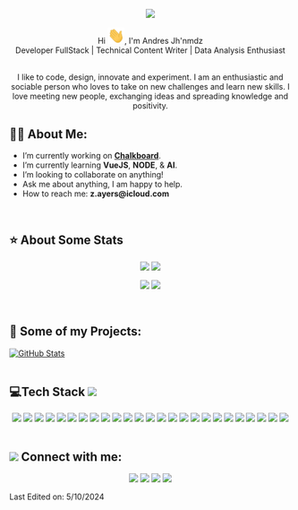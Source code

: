 <p align="center">
  <img src="https://github.com/thompsonemerson/thompsonemerson/raw/master/cover-thompson.png" height="200"/>
</p>


<div align="center">
  Hi <img src="https://raw.githubusercontent.com/ABSphreak/ABSphreak/master/gifs/Hi.gif" width="30px">, I'm Andres Jh'nmdz
  <br>
  Developer FullStack | Technical Content Writer | Data Analysis Enthusiast
</div>

<br>

<p align="center">
  I like to code, design, innovate and experiment. I am an enthusiastic and sociable person who loves to take on new challenges and learn new skills. I love meeting new people, exchanging ideas and spreading knowledge and positivity.
</p>

## 👨‍💻 About Me:
<div>
  
  - I’m currently working on __[Chalkboard](https://github.com/zjayers/chalkboard)__.
  - I’m currently learning __VueJS__, __NODE__, & __AI__.
  - I’m looking to collaborate on anything!
  - Ask me about anything, I am happy to help.
  - How to reach me: __z.ayers@icloud.com__
</div>

<br>

## ⭐ About Some Stats
<div align="center">
  <img src="http://github-readme-streak-stats.herokuapp.com?user=3CH0PR3&theme=algolia&background=0d1117&hide_border=true" />
  <img src="https://activity-graph.herokuapp.com/graph?username=3CH0PR3&theme=react-dark"/>
  

</div>

<p align= "center">
  <img height= "150" src="https://github-readme-stats.vercel.app/api?username=3CH0PR3&theme=react&show_icons=true&include_all_commits=true" />
  <img height= "150" src="https://github-readme-stats.vercel.app/api/top-langs/?username=3CH0PR3&theme=react&layout=compact" />
</p>

<Br>

## 🎨 Some of my Projects:
<div>
    <a href="https://github.com/3CH0PR3/admin-panel.git">
      <img src="https://github-readme-stats.vercel.app/api/pin/?username=3CH0PR3&repo=admin-panel" alt="GitHub Stats" />
    </a>
    <!-- <a href="https://github.com/Bhargavi-hash/Linux-Shell-Implementation.git">
      <img src="https://github-readme-stats.vercel.app/api/pin/?username=Bhargavi-hash&repo=Linux-Shell-Implementation" alt="GitHub Stats" />
    </a> -->
</div>

<br>

## 💻Tech Stack <img src = "https://media2.giphy.com/media/QssGEmpkyEOhBCb7e1/giphy.gif?cid=ecf05e47a0n3gi1bfqntqmob8g9aid1oyj2wr3ds3mg700bl&rid=giphy.gif" width=32px> 
<div align=center>
  <img src="https://img.shields.io/badge/php-%23777BB4.svg?style=for-the-badge&logo=php&logoColor=white">
  <img src="https://img.shields.io/badge/css3-%231572B6.svg?style=for-the-badge&logo=css3&logoColor=white">
  <img src="https://img.shields.io/badge/javascript-%23323330.svg?style=for-the-badge&logo=javascript&logoColor=%23F7DF1E">
  <img src="https://img.shields.io/badge/html5-%23E34F26.svg?style=for-the-badge&logo=html5&logoColor=white">
  <img src="https://img.shields.io/badge/github%20pages-121013?style=for-the-badge&logo=github&logoColor=white">
  <img src="https://img.shields.io/badge/firebase-%23039BE5.svg?style=for-the-badge&logo=firebase">
  <img src="https://img.shields.io/badge/AWS-%23FF9900.svg?style=for-the-badge&logo=amazon-aws&logoColor=white">
  <img src="https://img.shields.io/badge/GoogleCloud-%234285F4.svg?style=for-the-badge&logo=google-cloud&logoColor=white">
  <img src="https://img.shields.io/badge/netlify-%23000000.svg?style=for-the-badge&logo=netlify&logoColor=#00C7B7">
  <img src="https://img.shields.io/badge/vercel-%23000000.svg?style=for-the-badge&logo=vercel&logoColor=white">
  <img src="https://img.shields.io/badge/bootstrap-%238511FA.svg?style=for-the-badge&logo=bootstrap&logoColor=white">
  <img src="https://img.shields.io/badge/chart.js-F5788D.svg?style=for-the-badge&logo=chart.js&logoColor=white">
  <img src="https://img.shields.io/badge/jquery-%230769AD.svg?style=for-the-badge&logo=jquery&logoColor=white">
  <img src="https://img.shields.io/badge/laravel-%23FF2D20.svg?style=for-the-badge&logo=laravel&logoColor=white">
  <img src="https://img.shields.io/badge/SASS-hotpink.svg?style=for-the-badge&logo=SASS&logoColor=white">
  <img src="https://img.shields.io/badge/vite-%23646CFF.svg?style=for-the-badge&logo=vite&logoColor=white">
  <img src="https://img.shields.io/badge/apache-%23D42029.svg?style=for-the-badge&logo=apache&logoColor=white">
  <img src="https://img.shields.io/badge/firebase-a08021?style=for-the-badge&logo=firebase&logoColor=ffcd34">
  <img src="https://img.shields.io/badge/mysql-4479A1.svg?style=for-the-badge&logo=mysql&logoColor=white">
  <img src="https://img.shields.io/badge/sqlite-%2307405e.svg?style=for-the-badge&logo=sqlite&logoColor=white">
  <img src="https://img.shields.io/badge/Canva-%2300C4CC.svg?style=for-the-badge&logo=Canva&logoColor=white">
  <img src="https://img.shields.io/badge/github-%23121011.svg?style=for-the-badge&logo=github&logoColor=white">
  <img src="https://img.shields.io/badge/gitlab-%23181717.svg?style=for-the-badge&logo=gitlab&logoColor=white">
  <img src="https://img.shields.io/badge/git-%23F05033.svg?style=for-the-badge&logo=git&logoColor=whit">
  <img src="https://img.shields.io/badge/NPM-%23000000.svg?style=for-the-badge&logo=npm&logoColor=white">
</div>

<br>

## <img src='https://raw.githubusercontent.com/ShahriarShafin/ShahriarShafin/main/Assets/handshake.gif' width="80px"> Connect with me:
<div align=center>
  <img src="https://img.shields.io/badge/LinkedIn-0077B5?style=for-the-badge&logo=linkedin&logoColor=white">
  <img src="https://img.shields.io/badge/Instagram-E4405F?style=for-the-badge&logo=instagram&logoColor=white">
  <img src="https://img.shields.io/badge/Twitter-1DA1F2?style=for-the-badge&logo=twitter&logoColor=white">
  <img src="https://img.shields.io/badge/Gmail-D14836?style=for-the-badge&logo=gmail&logoColor=white">
</div>

Last Edited on: 5/10/2024
